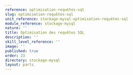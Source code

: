 ```yaml
---
reference: optimisation-requêtes-sql
slug: optimisation-requêtes-sql
unit_reference: stockage-mysql-optimisation-requêtes-sql
module_reference: stockage-mysql
nature: ''
title: Optimisation des requêtes SQL
description: ''
skill_level_reference: ''
image: ''
published: true
order: 23
directory: stockage-mysql
layout: parts
---
```

